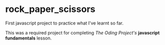# rock_paper_scissors

First javascript project to practice what I've learnt so far.

This was a required project for completing *The Oding Project's* **javascript fundamentals** lesson.
